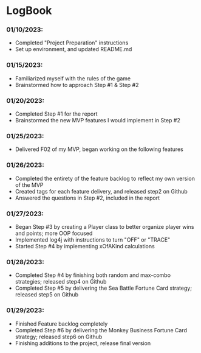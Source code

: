 # LogBook


### 01/10/2023:
- Completed "Project Preparation" instructions
- Set up environment, and updated README.md

### 01/15/2023:
- Familiarized myself with the rules of the game
- Brainstormed how to approach Step #1 & Step #2

### 01/20/2023:
- Completed Step #1 for the report
- Brainstormed the new MVP features I would implement in Step #2

### 01/25/2023:
- Delivered F02 of my MVP, began working on the following features

### 01/26/2023:
- Completed the entirety of the feature backlog to reflect my own version of the MVP
- Created tags for each feature delivery, and released step2 on Github
- Answered the questions in Step #2, included in the report

### 01/27/2023:
- Began Step #3 by creating a Player class to better organize player wins and points; more OOP focused 
- Implemented log4j with instructions to turn "OFF" or "TRACE"
- Started Step #4 by implementing xOfAKind calculations

### 01/28/2023:
- Completed Step #4 by finishing both random and max-combo strategies; released step4 on Github
- Completed Step #5 by delivering the Sea Battle Fortune Card strategy; released step5 on Github

### 01/29/2023:
- Finished Feature backlog completely 
- Completed Step #6 by delivering the Monkey Business Fortune Card strategy; released step6 on Github
- Finishing additions to the project, release final version
